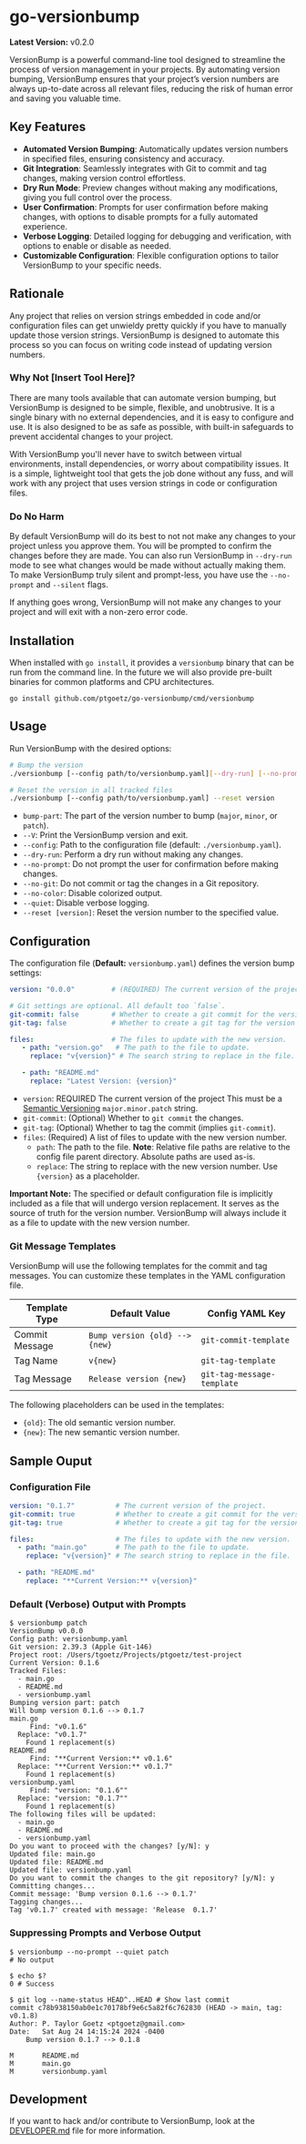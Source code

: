 # go-versionbump

**Latest Version:** v0.2.0

VersionBump is a powerful command-line tool designed to streamline the process of version management in your projects. 
By automating version bumping, VersionBump ensures that your project’s version numbers are always up-to-date across all 
relevant files, reducing the risk of human error and saving you valuable time.

## Key Features

- **Automated Version Bumping**: Automatically updates version numbers in specified files, ensuring consistency and accuracy.
- **Git Integration**: Seamlessly integrates with Git to commit and tag changes, making version control effortless.
- **Dry Run Mode**: Preview changes without making any modifications, giving you full control over the process.
- **User Confirmation**: Prompts for user confirmation before making changes, with options to disable prompts for a fully automated experience.
- **Verbose Logging**: Detailed logging for debugging and verification, with options to enable or disable as needed.
- **Customizable Configuration**: Flexible configuration options to tailor VersionBump to your specific needs.


## Rationale
Any project that relies on version strings embedded in code and/or configuration files can get unwieldy pretty quickly
if you have to manually update those version strings. VersionBump is designed to automate this process so you can focus
on writing code instead of updating version numbers.

### Why Not [Insert Tool Here]?
There are many tools available that can automate version bumping, but VersionBump is designed to be simple, flexible,
and unobtrusive. It is a single binary with no external dependencies, and it is easy to configure and use. It is also
designed to be as safe as possible, with built-in safeguards to prevent accidental changes to your project.

With VersionBump you'll never have to switch between virtual environments, install dependencies, or worry about
compatibility issues. It is a simple, lightweight tool that gets the job done without any fuss, and will work with any
project that uses version strings in code or configuration files.

### Do No Harm
By default VersionBump will do its best to not not make any changes to your project unless you approve them. You will
be prompted to confirm the changes before they are made. You can also run VersionBump in `--dry-run` mode to see what
changes would be made without actually making them. To make VersionBump truly silent and prompt-less, you have use the
`--no-prompt` and `--silent` flags.

If anything goes wrong, VersionBump will not make any changes to your project and will exit with a non-zero error code.

## Installation
When installed with `go install`, it provides a `versionbump` binary that can be run from the command line. In the 
future we will also provide pre-built binaries for common platforms and CPU architectures.

```shell
go install github.com/ptgoetz/go-versionbump/cmd/versionbump
```

## Usage
Run VersionBump with the desired options:

```sh
# Bump the version
./versionbump [--config path/to/versionbump.yaml][--dry-run] [--no-prompt] [--quiet] bump-part

# Reset the version in all tracked files
./versionbump [--config path/to/versionbump.yaml] --reset version
```
- `bump-part`: The part of the version number to bump (`major`, `minor`, or `patch`).
- `--V`: Print the VersionBump version and exit.
- `--config`: Path to the configuration file (default: `./versionbump.yaml`).
- `--dry-run`: Perform a dry run without making any changes.
- `--no-prompt`: Do not prompt the user for confirmation before making changes.
- `--no-git`: Do not commit or tag the changes in a Git repository.
- `--no-color`: Disable colorized output.
- `--quiet`: Disable verbose logging.
- `--reset [version]`: Reset the version number to the specified value.

## Configuration
The configuration file (**Default:** `versionbump.yaml`) defines the version bump settings:

```yaml
version: "0.0.0"         # (REQUIRED) The current version of the project.

# Git settings are optional. All default too `false`.
git-commit: false        # Whether to create a git commit for the version bump.
git-tag: false           # Whether to create a git tag for the version bump.

files:                   # The files to update with the new version.
   - path: "version.go"   # The path to the file to update.
     replace: "v{version}" # The search string to replace in the file.

   - path: "README.md"
     replace: "Latest Version: {version}"
```

- `version`: REQUIRED The current version of the project This must be a [Semantic Versioning](https://semver.org/) 
             `major.minor.patch` string.
- `git-commit`: (Optional) Whether to `git commit` the changes.
- `git-tag`: (Optional) Whether to tag the commit (implies `git-commit`).
- `files`: (Required) A list of files to update with the new version number.
   - `path`: The path to the file. **Note**: Relative file paths are relative to the config file parent directory. 
             Absolute paths are used as-is.
   - `replace`: The string to replace with the new version number. Use `{version}` as a placeholder.

**Important Note:**
The specified or default configuration file is implicitly included as a file that will undergo version replacement. It
serves as the source of truth for the version number. VersionBump will always include it as a file to update with the
new version number.

### Git Message Templates
VersionBump will use the following templates for the commit and tag messages. You can customize these templates in the
YAML configuration file.

| Template Type      | Default Value                  | Config YAML Key            |
|--------------------|--------------------------------|----------------------------|
| Commit Message     | `Bump version {old} --> {new}` | `git-commit-template`      |
| Tag Name           | `v{new}`                       | `git-tag-template`         |
| Tag Message        | `Release version {new}`        | `git-tag-message-template` |

The following placeholders can be used in the templates:
- `{old}`: The old semantic version number.
- `{new}`: The new semantic version number.

## Sample Ouput

### Configuration File
```yaml
version: "0.1.7"          # The current version of the project.
git-commit: true          # Whether to create a git commit for the version bump.
git-tag: true             # Whether to create a git tag for the version bump.

files:                    # The files to update with the new version.
  - path: "main.go"       # The path to the file to update.
    replace: "v{version}" # The search string to replace in the file.

  - path: "README.md"
    replace: "**Current Version:** v{version}"
```

### Default (Verbose) Output with Prompts
```text
$ versionbump patch
VersionBump v0.0.0
Config path: versionbump.yaml
Git version: 2.39.3 (Apple Git-146)
Project root: /Users/tgoetz/Projects/ptgoetz/test-project
Current Version: 0.1.6
Tracked Files:
  - main.go
  - README.md
  - versionbump.yaml
Bumping version part: patch
Will bump version 0.1.6 --> 0.1.7
main.go
     Find: "v0.1.6"
  Replace: "v0.1.7"
    Found 1 replacement(s)
README.md
     Find: "**Current Version:** v0.1.6"
  Replace: "**Current Version:** v0.1.7"
    Found 1 replacement(s)
versionbump.yaml
     Find: "version: "0.1.6""
  Replace: "version: "0.1.7""
    Found 1 replacement(s)
The following files will be updated:
  - main.go
  - README.md
  - versionbump.yaml
Do you want to proceed with the changes? [y/N]: y
Updated file: main.go
Updated file: README.md
Updated file: versionbump.yaml
Do you want to commit the changes to the git repository? [y/N]: y
Committing changes...
Commit message: 'Bump version 0.1.6 --> 0.1.7'
Tagging changes...
Tag 'v0.1.7' created with message: 'Release  0.1.7'
```
### Suppressing Prompts and Verbose Output
```shell
$ versionbump --no-prompt --quiet patch
# No output

$ echo $?
0 # Success

$ git log --name-status HEAD^..HEAD # Show last commit
commit c78b938150ab0e1c70178bf9e6c5a82f6c762830 (HEAD -> main, tag: v0.1.8)
Author: P. Taylor Goetz <ptgoetz@gmail.com>
Date:   Sat Aug 24 14:15:24 2024 -0400
    Bump version 0.1.7 --> 0.1.8

M       README.md
M       main.go
M       versionbump.yaml
```

## Development
If you want to hack and/or contribute to VersionBump, look at the [DEVELOPER.md](DEVELOPER.md) file for more 
information.
